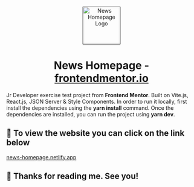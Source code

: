 <p align="center">
  <a target="_blank" href="">
    <img alt="News Homepage Logo" src="" width="100" />
  </a>
</p>
<h1 align="center">
  News Homepage - <a target="_blank" href="https://www.frontendmentor.io/challenges/news-homepage-H6SWTa1MFl">frontendmentor.io</a>
</h1>

Jr Developer exercise test project from **Frontend Mentor**. Built on Vite.js, React.js, JSON Server & Style Components. In order to run it locally, first install the dependencies using the **yarn install** command. Once the dependencies are installed, you can run the project using **yarn dev**.

## 🚀 To view the website you can click on the link below

<a target="_blank" href="">news-homepage.netlify.app</a>

## 💖 Thanks for reading me. See you!
